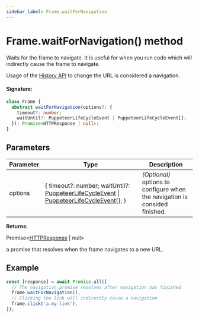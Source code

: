 ```yaml
---
sidebar_label: Frame.waitForNavigation
---
```


# Frame.waitForNavigation() method

Waits for the frame to navigate. It is useful for when you run code which will indirectly cause the frame to navigate.

Usage of the [History API](https://developer.mozilla.org/en-US/docs/Web/API/History_API) to change the URL is considered a navigation.

#### Signature:

```typescript
class Frame {
  abstract waitForNavigation(options?: {
    timeout?: number;
    waitUntil?: PuppeteerLifeCycleEvent | PuppeteerLifeCycleEvent[];
  }): Promise<HTTPResponse | null>;
}
```

## Parameters

| Parameter | Type                                                                                                                                                                          | Description                                                                 |
| --------- | ----------------------------------------------------------------------------------------------------------------------------------------------------------------------------- | --------------------------------------------------------------------------- |
| options   | { timeout?: number; waitUntil?: [PuppeteerLifeCycleEvent](./puppeteer.puppeteerlifecycleevent.md) \| [PuppeteerLifeCycleEvent](./puppeteer.puppeteerlifecycleevent.md)\[\]; } | _(Optional)_ options to configure when the navigation is consided finished. |

**Returns:**

Promise&lt;[HTTPResponse](./puppeteer.httpresponse.md) \| null&gt;

a promise that resolves when the frame navigates to a new URL.

## Example

```ts
const [response] = await Promise.all([
  // The navigation promise resolves after navigation has finished
  frame.waitForNavigation(),
  // Clicking the link will indirectly cause a navigation
  frame.click('a.my-link'),
]);
```
